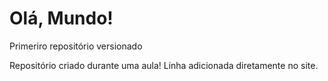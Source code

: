 # Olá, Mundo!
 Primeriro repositório versionado

 Repositório criado durante uma aula!
 Linha adicionada diretamente no site.
